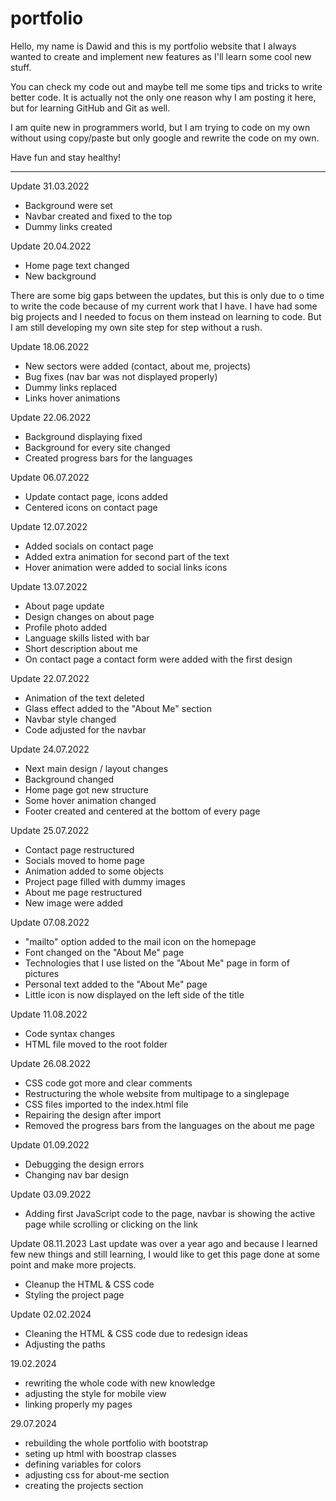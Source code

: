 # portfolio

Hello, my name is Dawid and this is my portfolio website that I always wanted to create and implement new features as I'll learn some cool new stuff.

You can check my code out and maybe tell me some tips and tricks to write better code.
It is actually not the only one reason why I am posting it here, but for learning GitHub and Git as well.

I am quite new in programmers world, but I am trying to code on my own without using copy/paste but only google and rewrite the code on my own.

Have fun and stay healthy!

---

Update 31.03.2022

- Background were set
- Navbar created and fixed to the top
- Dummy links created

Update 20.04.2022

- Home page text changed
- New background

There are some big gaps between the updates, but this is only due to o time to write the code because of my current work that I have. I have had some big projects and I needed to focus on them instead on learning to code. But I am still developing my own site step for step without a rush.

Update 18.06.2022

- New sectors were added (contact, about me, projects)
- Bug fixes (nav bar was not displayed properly)
- Dummy links replaced
- Links hover animations

Update 22.06.2022

- Background displaying fixed
- Background for every site changed
- Created progress bars for the languages

Update 06.07.2022

- Update contact page, icons added
- Centered icons on contact page

Update 12.07.2022

- Added socials on contact page
- Added extra animation for second part of the text
- Hover animation were added to social links icons

Update 13.07.2022

- About page update
- Design changes on about page
- Profile photo added
- Language skills listed with bar
- Short description about me
- On contact page a contact form were added with the first design

Update 22.07.2022

- Animation of the text deleted
- Glass effect added to the "About Me" section
- Navbar style changed
- Code adjusted for the navbar

Update 24.07.2022

- Next main design / layout changes
- Background changed
- Home page got new structure
- Some hover animation changed
- Footer created and centered at the bottom of every page

Update 25.07.2022

- Contact page restructured
- Socials moved to home page
- Animation added to some objects
- Project page filled with dummy images
- About me page restructured
- New image were added

Update 07.08.2022

- "mailto" option added to the mail icon on the homepage
- Font changed on the "About Me" page
- Technologies that I use listed on the "About Me" page in form of pictures
- Personal text added to the "About Me" page
- Little icon is now displayed on the left side of the title

Update 11.08.2022

- Code syntax changes
- HTML file moved to the root folder

Update 26.08.2022

- CSS code got more and clear comments
- Restructuring the whole website from multipage to a singlepage
- CSS files imported to the index.html file
- Repairing the design after import
- Removed the progress bars from the languages on the about me page

Update 01.09.2022

- Debugging the design errors
- Changing nav bar design

Update 03.09.2022

- Adding first JavaScript code to the page, navbar is showing the active page while scrolling or clicking on the link

Update 08.11.2023
Last update was over a year ago and because I learned few new things and still learning, I would like to get this page done at some point and make more projects.

- Cleanup the HTML & CSS code
- Styling the project page

Update 02.02.2024
 - Cleaning the HTML & CSS code due to redesign ideas
 - Adjusting the paths


19.02.2024
- rewriting the whole code with new knowledge
- adjusting the style for mobile view
- linking properly my pages


29.07.2024
- rebuilding the whole portfolio with bootstrap
- seting up html with boostrap classes
- defining variables for colors
- adjusting css for about-me section
- creating the projects section